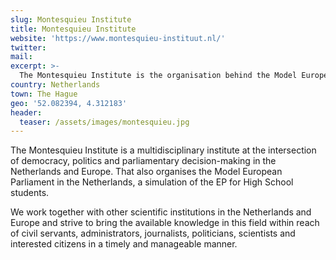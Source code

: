```yaml
---
slug: Montesquieu Institute
title: Montesquieu Institute
website: 'https://www.montesquieu-instituut.nl/'
twitter:
mail:
excerpt: >-
  The Montesquieu Institute is the organisation behind the Model European Parliament in the Netherlands, a simulation of the European Parliament for High School students, and a multidisciplinary institute at the intersection of democracy, politics and parliamentary decision-making in the Netherlands and Europe.
country: Netherlands
town: The Hague
geo: '52.082394, 4.312183'
header:
  teaser: /assets/images/montesquieu.jpg
---
```


The Montesquieu Institute is a multidisciplinary institute at the intersection of democracy, politics and parliamentary decision-making in the Netherlands and Europe. That also organises the Model European Parliament in the Netherlands, a simulation of the EP for High School students.

We work together with other scientific institutions in the Netherlands and Europe and strive to bring the available knowledge in this field within reach of civil servants, administrators, journalists, politicians, scientists and interested citizens in a timely and manageable manner.
